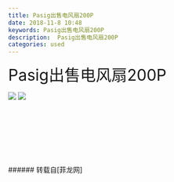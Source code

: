 ```yaml
---
title: Pasig出售电风扇200P
date: 2018-11-8 10:48
keywords: Pasig出售电风扇200P
description:  Pasig出售电风扇200P
categories: used
---
```

<td class="t_f" id="postmessage_2236646">

<font size="6"> Pasig出售电风扇200P</font>

<img aid="986814" data-cf-modified-2c2ab49107e075ff66bb8fb4-="" file="data/attachment/forum/201811/08/104652sdfypgv00lu9ugxn.jpg.thumb.jpg" id="aimg_986814" inpost="1" onclick="" onmouseover="" src="http://www.flw.ph/data/attachment/forum/201811/08/104652sdfypgv00lu9ugxn.jpg" style="cursor:pointer" zoomfile="data/attachment/forum/201811/08/104652sdfypgv00lu9ugxn.jpg"/>



<img aid="986813" data-cf-modified-2c2ab49107e075ff66bb8fb4-="" file="data/attachment/forum/201811/08/104650qzcsniovcniciqni.jpg.thumb.jpg" id="aimg_986813" inpost="1" onclick="" onmouseover="" src="http://www.flw.ph/data/attachment/forum/201811/08/104650qzcsniovcniciqni.jpg" style="cursor:pointer" zoomfile="data/attachment/forum/201811/08/104650qzcsniovcniciqni.jpg"/>


<br/>
<font size="6"><br/>
</font><br/>
<font size="6"><br/>
</font><br/>
<br/>
</td>
###### 转载自[菲龙网]